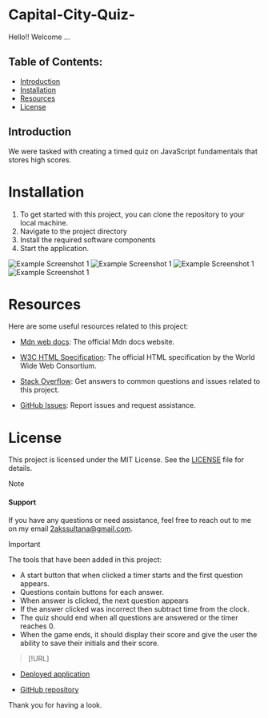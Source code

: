 # Capital-City-Quiz-

Hello!! Welcome ...

## Table of Contents:
* [Introduction](#introduction)
* [Installation](#installation)
* [Resources](#resources)
* [License](#license)


## Introduction
We were tasked with creating a timed quiz on JavaScript fundamentals that stores high scores.

# Installation

1. To get started with this project, you can clone the repository to your local machine.
2. Navigate to the project directory
3. Install the required software components
4. Start the application.

![Example Screenshot 1]()
![Example Screenshot 1]()
![Example Screenshot 1]()
![Example Screenshot 1]()


# Resources 

Here are some useful resources related to this project:

- [Mdn web docs](https://developer.mozilla.org/en-US/docs/Web/JavaScript): The official Mdn docs website.

- [W3C HTML Specification](https://www.w3.org/TR/html52/): The official HTML specification by the World Wide Web      Consortium.
- [Stack Overflow](https://stackoverflow.com): Get answers to common questions and issues related to this project.

- [GitHub Issues](https://support.github.com/features/issues): Report issues and request assistance.


# License

This project is licensed under the MIT License. See the [LICENSE](LICENSE) file for details.


> [!NOTE]

#### Support 

If you have any questions or need assistance, feel free to reach out to me on my email 2akssultana@gmail.com.

> [!IMPORTANT]

The tools that have been added in this project:
- A start button that when clicked a timer starts and the first question appears.
- Questions contain buttons for each answer.
- When answer is clicked, the next question appears
- If the answer clicked was incorrect then subtract time from the clock.
- The quiz should end when all questions are answered or the timer reaches 0.
- When the game ends, it should display their score and give the user the ability to save their initials and their score.


> [!URL]

- [Deployed application]()

- [GitHub repository]()


Thank you for having a look.
